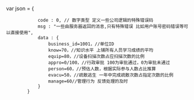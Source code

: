 var json = {

                code : 0, // 数字类型 定义一些公司逻辑的特殊错误码
                msg : "一些由服务器返回的消息,只有特殊错误 比如用户账号密码错误等可以直接使用",
                data : {
                    business_id=1001，//单位ID
                    know=70，//知识水平 上铺所有人员学习成绩的平均
                    equip=80，//设备扫描次数占应扫描次数的比例
                    appro=0/100，//行政审批 100为审批通过，0为审批未通过
                    person=60，//预估人数，根据实际参与人数占比推算
                    evacu=50，//疏散逃生 一年中完成疏散次数占指定次数的比例
                    manage=60//管理行为 反馈处理的及时
                }
            }

